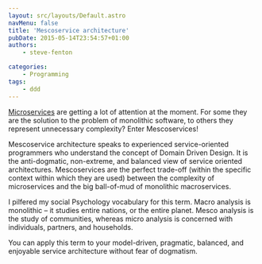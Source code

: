 ```yaml
---
layout: src/layouts/Default.astro
navMenu: false
title: 'Mescoservice architecture'
pubDate: 2015-05-14T23:54:57+01:00
authors:
    - steve-fenton

categories:
    - Programming
tags:
    - ddd
---
```


[Microservices](http://martinfowler.com/articles/microservices.html) are getting a lot of attention at the moment. For some they are the solution to the problem of monolithic software, to others they represent unnecessary complexity? Enter Mescoservices!

Mescoservice architecture speaks to experienced service-oriented programmers who understand the concept of Domain Driven Design. It is the anti-dogmatic, non-extreme, and balanced view of service oriented architectures. Mescoservices are the perfect trade-off (within the specific context within which they are used) between the complexity of microservices and the big ball-of-mud of monolithic macroservices.

I pilfered my social Psychology vocabulary for this term. Macro analysis is monolithic – it studies entire nations, or the entire planet. Mesco analysis is the study of communities, whereas micro analysis is concerned with individuals, partners, and households.

You can apply this term to your model-driven, pragmatic, balanced, and enjoyable service architecture without fear of dogmatism.